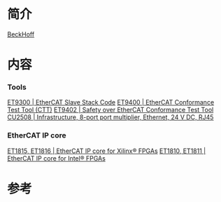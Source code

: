 简介
===
  [BeckHoff](https://www.beckhoff.com.cn/zh-cn/)

内容
===
### Tools
  [ET9300 | EtherCAT Slave Stack Code](https://www.beckhoff.com/en-en/products/i-o/ethercat-development-products/etxxxx-software/et9300.html)
  [ET9400 | EtherCAT Conformance Test Tool (CTT)](https://www.beckhoff.com/en-en/products/i-o/ethercat-development-products/etxxxx-software/et9400.html)
  [ET9402 | Safety over EtherCAT Conformance Test Tool](https://www.beckhoff.com/en-en/products/i-o/ethercat-development-products/etxxxx-software/et9402.html)
  [CU2508 | Infrastructure, 8-port port multiplier, Ethernet, 24 V DC, RJ45](https://www.beckhoff.com/en-en/products/i-o/infrastructure-components/cuxxxx-ethernet-port-multiplier/cu2508.html)

### EtherCAT IP core
  [ET1815, ET1816 | EtherCAT IP core for Xilinx® FPGAs](https://www.beckhoff.com/en-en/products/i-o/ethercat-development-products/elxxxx-etxxxx-fbxxxx-hardware/et1815-et1816.html)
  [ET1810, ET1811 | EtherCAT IP core for Intel® FPGAs](https://www.beckhoff.com/en-en/products/i-o/ethercat-development-products/elxxxx-etxxxx-fbxxxx-hardware/et1810-et1811.html)

参考
===